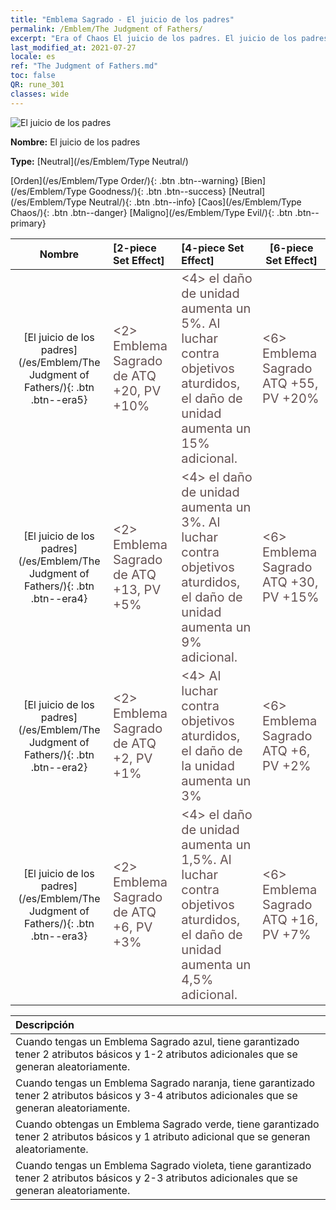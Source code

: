 ```yaml
---
title: "Emblema Sagrado - El juicio de los padres"
permalink: /Emblem/The Judgment of Fathers/
excerpt: "Era of Chaos El juicio de los padres. El juicio de los padres. Era of Chaos Emblema Sagrado El juicio de los padres. Era of Chaos Neutral El juicio de los padres"
last_modified_at: 2021-07-27
locale: es
ref: "The Judgment of Fathers.md"
toc: false
QR: rune_301
classes: wide
---
```


  ![El juicio de los padres](/images/r/rune_icon_301.png)

 **Nombre:** El juicio de los padres

 **Type:** [Neutral](/es/Emblem/Type Neutral/)

  [Orden](/es/Emblem/Type Order/){: .btn .btn--warning}   [Bien](/es/Emblem/Type Goodness/){: .btn .btn--success}   [Neutral](/es/Emblem/Type Neutral/){: .btn .btn--info}   [Caos](/es/Emblem/Type Chaos/){: .btn .btn--danger}   [Maligno](/es/Emblem/Type Evil/){: .btn .btn--primary} 

  |  Nombre    | [2-piece Set Effect] | [4-piece Set Effect] | [6-piece Set Effect]  | 
  |:-----------------------:|:-------------------|:-----------------|----------------| 
  | [El juicio de los padres](/es/Emblem/The Judgment of Fathers/){: .btn .btn--era5} | <span style="color: #645252;font-size:20px">&lt;2&gt; Emblema Sagrado de ATQ +20, PV +10%</span> | <span style="color: #645252;font-size:20px">&lt;4&gt; el daño de unidad aumenta un 5%. Al luchar contra objetivos aturdidos, el daño de unidad aumenta un 15% adicional.</span> | <span style="color: #645252;font-size:20px">&lt;6&gt; Emblema Sagrado ATQ +55, PV +20%</span> | 
  | [El juicio de los padres](/es/Emblem/The Judgment of Fathers/){: .btn .btn--era4} | <span style="color: #645252;font-size:20px">&lt;2&gt; Emblema Sagrado de ATQ +13, PV +5%</span> | <span style="color: #645252;font-size:20px">&lt;4&gt; el daño de unidad aumenta un 3%. Al luchar contra objetivos aturdidos, el daño de unidad aumenta un 9% adicional.</span> | <span style="color: #645252;font-size:20px">&lt;6&gt; Emblema Sagrado ATQ +30, PV +15%</span> | 
  | [El juicio de los padres](/es/Emblem/The Judgment of Fathers/){: .btn .btn--era2} | <span style="color: #645252;font-size:20px">&lt;2&gt; Emblema Sagrado de ATQ +2, PV +1%</span> | <span style="color: #645252;font-size:20px">&lt;4&gt; Al luchar contra objetivos aturdidos, el daño de la unidad aumenta un 3%</span> | <span style="color: #645252;font-size:20px">&lt;6&gt; Emblema Sagrado ATQ +6, PV +2%</span> | 
  | [El juicio de los padres](/es/Emblem/The Judgment of Fathers/){: .btn .btn--era3} | <span style="color: #645252;font-size:20px">&lt;2&gt; Emblema Sagrado de ATQ +6, PV +3%</span> | <span style="color: #645252;font-size:20px">&lt;4&gt; el daño de unidad aumenta un 1,5%. Al luchar contra objetivos aturdidos, el daño de unidad aumenta un 4,5% adicional.</span> | <span style="color: #645252;font-size:20px">&lt;6&gt; Emblema Sagrado ATQ +16, PV +7%</span> | 

  |         Descripción            | 
  |:-------------------------------|
  | Cuando tengas un Emblema Sagrado azul, tiene garantizado tener 2 atributos básicos y 1-2 atributos adicionales que se generan aleatoriamente. |
  | Cuando tengas un Emblema Sagrado naranja, tiene garantizado tener 2 atributos básicos y 3-4 atributos adicionales que se generan aleatoriamente. |
  | Cuando obtengas un Emblema Sagrado verde, tiene garantizado tener 2 atributos básicos y 1 atributo adicional que se generan aleatoriamente. |
  | Cuando tengas un Emblema Sagrado violeta, tiene garantizado tener 2 atributos básicos y 2-3 atributos adicionales que se generan aleatoriamente. |
